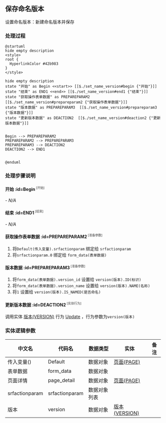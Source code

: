 ## 保存命名版本 <!-- {docsify-ignore-all} -->

   设置命名版本：新建命名版本并保存

### 处理过程

```plantuml
@startuml
hide empty description
<style>
root {
  HyperlinkColor #42b983
}
</style>

hide empty description
state "开始" as Begin <<start>> [[$./set_name_version#begin {"开始"}]]
state "结束" as END1 <<end>> [[$./set_name_version#end1 {"结束"}]]
state "获取操作表单数据" as PREPAREPARAM2  [[$./set_name_version#prepareparam2 {"获取操作表单数据"}]]
state "版本数据" as PREPAREPARAM3  [[$./set_name_version#prepareparam3 {"版本数据"}]]
state "更新版本数据" as DEACTION2  [[$./set_name_version#deaction2 {"更新版本数据"}]]


Begin --> PREPAREPARAM2
PREPAREPARAM2 --> PREPAREPARAM3
PREPAREPARAM3 --> DEACTION2
DEACTION2 --> END1


@enduml
```


### 处理步骤说明

#### 开始 :id=Begin<sup class="footnote-symbol"> <font color=gray size=1>[开始]</font></sup>



*- N/A*
#### 结束 :id=END1<sup class="footnote-symbol"> <font color=gray size=1>[结束]</font></sup>



*- N/A*

#### 获取操作表单数据 :id=PREPAREPARAM2<sup class="footnote-symbol"> <font color=gray size=1>[准备参数]</font></sup>



1. 将`Default(传入变量).srfactionparam` 绑定给  `srfactionparam`
2. 将`srfactionparam.0` 绑定给  `form_data(表单数据)`

#### 版本数据 :id=PREPAREPARAM3<sup class="footnote-symbol"> <font color=gray size=1>[准备参数]</font></sup>



1. 将`form_data(表单数据).version_id` 设置给  `version(版本).ID(标识)`
2. 将`form_data(表单数据).version_name` 设置给  `version(版本).NAME(名称)`
3. 将`1` 设置给  `version(版本).IS_NAMED(是否命名)`

#### 更新版本数据 :id=DEACTION2<sup class="footnote-symbol"> <font color=gray size=1>[实体行为]</font></sup>



调用实体 [版本(VERSION)](module/Base/version.md) 行为 [Update](module/Base/version#行为) ，行为参数为`version(版本)`



### 实体逻辑参数

|    中文名   |    代码名    |  数据类型    |  实体   |备注 |
| --------| --------| -------- | -------- | --------   |
|传入变量(<i class="fa fa-check"/></i>)|Default|数据对象|[页面(PAGE)](module/Wiki/article_page.md)||
|表单数据|form_data|数据对象|||
|页面详情|page_detail|数据对象|[页面(PAGE)](module/Wiki/article_page.md)||
|srfactionparam|srfactionparam|数据对象列表|||
|版本|version|数据对象|[版本(VERSION)](module/Base/version.md)||
